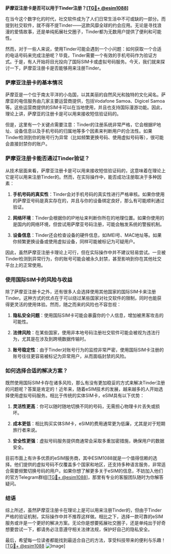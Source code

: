 **萨摩亚注册卡是否可以用于Tinder注册？[[TG💪+ @esim1088](https://t.me/s/esim1088)]**

在当今这个数字化的时代，社交软件成为了人们日常生活中不可或缺的一部分。而提到社交软件，就不得不提Tinder——这款风靡全球的约会应用。无论是寻找浪漫的爱情故事，还是单纯拓展社交圈子，Tinder都为无数用户提供了便利和可能性。

然而，对于一些人来说，使用Tinder可能会遇到一个小问题：如何获取一个合适的电话号码来完成注册呢？毕竟，Tinder需要一个有效的手机号码作为验证方式。于是，有人开始将目光投向了国际SIM卡或虚拟号码服务。今天，我们就来探讨一下，萨摩亚注册卡是否能够用来注册Tinder。

### 萨摩亚注册卡的基本情况

萨摩亚是一个位于南太平洋的小岛国，以其美丽的自然风光和独特的文化闻名。萨摩亚的电信服务由几家主要运营商提供，包括Vodafone Samoa、Digicel Samoa等。这些运营商提供的SIM卡可以在当地使用，并且也支持国际漫游功能。因此，理论上讲，萨摩亚的注册卡是可以用来接收短信验证码的。

但是，这里有一个关键点需要注意：Tinder的注册系统非常严格，它会根据IP地址、设备信息以及手机号码的归属地等多个因素来判断用户的合法性。如果Tinder检测到你的账号行为异常（比如频繁更换号码、使用虚拟号码等），很可能会直接封禁你的账户。

### 萨摩亚注册卡能否通过Tinder验证？

从技术层面来看，萨摩亚注册卡是可以用来接收短信验证码的，这意味着在理论上它是可以用来注册Tinder的。然而，在实际操作中，能否成功注册取决于多种因素：

1. **手机号码的真实性**：Tinder会对手机号码的真实性进行严格审核。如果你使用的萨摩亚号码是真实存在的，并且与你的设备绑定良好，那么有可能顺利通过验证。
   
2. **网络环境**：Tinder会根据你的IP地址来判断你所在的地理位置。如果你使用的是国内的网络环境，但尝试用萨摩亚号码注册，可能会触发系统的警报机制。

3. **设备信息**：Tinder还会检查设备的硬件信息，如IMEI号、MAC地址等。如果你频繁更换设备或使用虚拟设备，同样可能被标记为可疑用户。

因此，虽然萨摩亚注册卡理论上可行，但在实际操作中并不建议轻易尝试。一旦被Tinder检测到异常行为，你的账号可能会被永久封禁，甚至影响到你在其他社交平台上的正常使用。

### 使用国际SIM卡的风险与收益

除了萨摩亚注册卡之外，还有很多人会选择使用其他国家的国际SIM卡来注册Tinder。这种方式的优点在于可以绕过某些国家对社交软件的限制，同时也能获得更灵活的使用体验。然而，随之而来的风险也不容忽视：

1. **隐私安全问题**：使用国际SIM卡可能会暴露你的个人信息，增加被黑客攻击的可能性。
   
2. **法律风险**：在某些国家，使用非本地号码注册社交软件可能会被视为违法行为，尤其是在涉及到跨境数据传输时。

3. **账号稳定性**：由于Tinder对账号行为的监控非常严密，使用国际SIM卡注册的账号往往更容易被标记为异常用户，从而面临封禁的风险。

### 如何选择合适的解决方案？

既然使用国际SIM卡存在诸多风险，那么有没有更加稳妥的方式来解决Tinder注册的问题呢？答案是肯定的！近年来，随着eSIM技术的发展，越来越多的人开始选择使用虚拟号码服务。相比于传统的实体SIM卡，eSIM具有以下优势：

1. **灵活性更高**：你可以随时随地切换不同的号码，无需担心物理卡片丢失或损坏。
   
2. **成本更低**：相比购买实体SIM卡，eSIM的费用通常更为低廉，尤其是对于短期旅行者来说。

3. **安全性更强**：虚拟号码服务提供商通常会采取多重加密措施，确保用户的数据安全。

目前市面上有许多优质的eSIM服务商，其中ESIM1088就是一个值得信赖的选择。他们提供的虚拟号码不仅覆盖多个国家和地区，还支持多种语言服务，非常适合需要频繁切换号码的用户。如果你想了解更多关于eSIM的信息，不妨加入他们的官方Telegram群组[[TG💪+ @esim1088](https://t.me/s/esim1088)]，那里有专业的客服团队随时为你解答疑问。

### 结语

综上所述，虽然萨摩亚注册卡在理论上是可以用来注册Tinder的，但由于Tinder严格的验证机制，实际操作中并不推荐这样做。相比之下，选择一款可靠的eSIM服务或许是一个更好的解决方案。无论你是想要拓展社交圈子，还是单纯出于好奇想要尝试一下，都请务必注意遵守相关法律法规，保护好自己的隐私安全。

最后，希望每一位读者都能找到最适合自己的方法，享受科技带来的便利与乐趣！[[TG💪+ @esim1088](https://t.me/s/esim1088) ![Image](https://i.postimg.cc/4NQfJmqS/Snipaste-2025-05-13-00-14-12.png)]